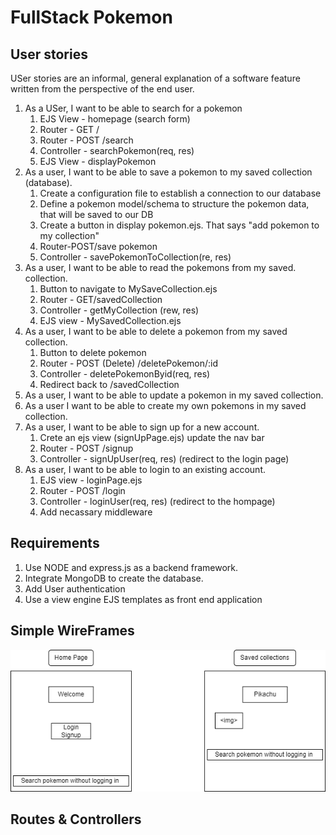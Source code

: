 # FullStack Pokemon

## User stories
USer stories are an informal, general explanation
of a software feature written from the perspective of 
the end user.

1. As a USer, I want to be able to search for a pokemon
    1. EJS View - homepage (search form)
    2. Router - GET /
    3. Router - POST /search
    4. Controller - searchPokemon(req, res)
    5. EJS View - displayPokemon
2. As a  user, I want to be able to save a pokemon to my 
saved collection (database).
    1. Create a configuration file to establish a connection to our database
    2. Define a pokemon model/schema to structure the pokemon data, that will be saved to our DB
    3. Create a button in display pokemon.ejs. That says "add pokemon to my collection"
    4. Router-POST/save pokemon
    5. Controller - savePokemonToCollection(re, res)
3. As a user, I want to be able to read the pokemons from my saved. 
collection.
    1. Button to navigate to MySaveCollection.ejs
    2. Router - GET/savedCollection
    3. Controller - getMyCollection (rew, res)
    4. EJS view - MySavedCollection.ejs
4. As a user, I want to be able to delete a pokemon from my 
saved collection.
    1. Button to delete pokemon
    2. Router - POST (Delete) /deletePokemon/:id
    3. Controller - deletePokemonByid(req, res)
    4. Redirect back to /savedCollection
5. As a user, I want to be able to update a pokemon in my saved collection.
6.  As a user I want to be able to create my own pokemons in
my saved collection.
7. As a user, I want to be able to sign up for a new account.
    1. Crete an ejs view (signUpPage.ejs) update the nav bar
    2. Router - POST /signup
    3. Controller - signUpUser(req, res) (redirect to the login page)
8. As a user, I want to be able to login to an existing account.
    1. EJS view - loginPage.ejs
    2. Router - POST /login
    3. Controller - loginUser(req, res) (redirect to the hompage)
    4. Add necassary middleware
## Requirements
1. Use NODE and express.js as a backend framework.
2. Integrate MongoDB to create the database.
3. Add User authentication
4. Use a view engine EJS templates as front end application


## Simple WireFrames

<img src="./images/Pokemon Wire Frame.png">

## Routes & Controllers

